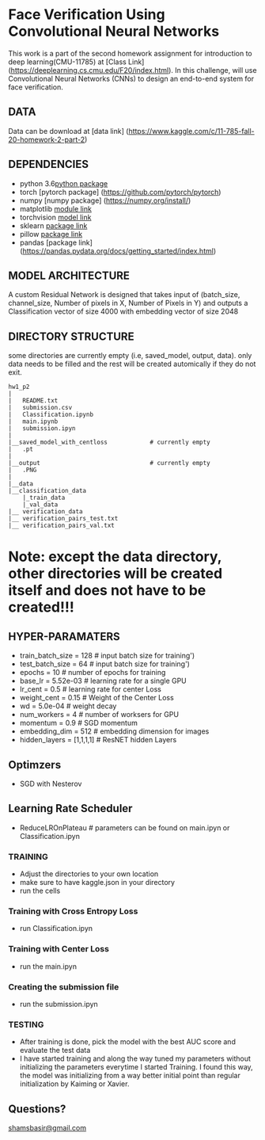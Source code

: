 # Face Verification Using Convolutional Neural Networks

This work is a part of the second homework assignment for introduction to deep learning(CMU-11785) at [Class Link] (https://deeplearning.cs.cmu.edu/F20/index.html). 
In this challenge, will use Convolutional Neural Networks (CNNs) to design an end-to-end system for face verification.
## DATA 
Data can be download at [data link] (https://www.kaggle.com/c/11-785-fall-20-homework-2-part-2)


## DEPENDENCIES

* python 3.6[python package](https://www.python.org/downloads/)
* torch [pytorch package] (https://github.com/pytorch/pytorch)
* numpy [numpy package] (https://numpy.org/install/)
* matplotlib [module link](https://matplotlib.org/) 
* torchvision [model link](https://pypi.org/project/torchvision/0.1.8/)
* sklearn   [package link](https://scikit-learn.org/stable/install.html)
* pillow    [package link](https://pillow.readthedocs.io/en/stable/installation.html)
* pandas    [package link] (https://pandas.pydata.org/docs/getting_started/index.html)

## MODEL ARCHITECTURE

A custom Residual Network is designed that takes input of (batch_size, channel_size, Number of pixels in X, Number of Pixels in Y) and 
outputs a Classification vector of size 4000 with embedding vector of size 2048


## DIRECTORY STRUCTURE

some directories are currently empty (i.e, saved_model, output, data). only data needs to be filled and the rest will be created automically if they do not exit. 
```
hw1_p2
|
|	README.txt
|	submission.csv
|   Classification.ipynb 
|   main.ipynb
|   submission.ipyn
|	
|__saved_model_with_centloss            # currently empty
|	.pt 
|
|__output                               # currently empty
|	.PNG 
|
|__data
|__classification_data
    |_train_data
    |_val_data
|__ verification_data
|__ verification_pairs_test.txt
|__ verification_pairs_val.txt

```
# Note: except the data directory, other directories will be created itself and does not have to be created!!!

## HYPER-PARAMATERS 

*   train_batch_size = 128                      # input batch size for training')
*   test_batch_size  = 64                       # input batch size for training')
*   epochs           = 10                       # number of epochs for training
*   base_lr          = 5.52e-03                 # learning rate for a single GPU
*   lr_cent          = 0.5                      # learning rate for center Loss
*   weight_cent      = 0.15                     # Weight of the Center Loss
*   wd               = 5.0e-04                  # weight decay
*   num_workers      = 4                        # number of worksers for GPU
*   momentum         = 0.9                      # SGD momentum
*   embedding_dim    = 512                      # embedding dimension for images
*   hidden_layers    = [1,1,1,1]                # ResNET hidden Layers

## Optimzers

* SGD with Nesterov


## Learning Rate Scheduler 
*   ReduceLROnPlateau   # parameters can be found on main.ipyn or Classification.ipyn


### TRAINING
* Adjust the directories to your own location
* make sure to have kaggle.json in your directory 
* run the cells 

### Training with Cross Entropy Loss
* run Classification.ipyn

### Training with Center Loss
* run the main.ipyn

### Creating the submission file 
* run the submission.ipyn


### TESTING

* After training is done, pick the model with the best AUC score and evaluate 
    the test data
* I have started training and along the way tuned my parameters without initializing the parameters 
    everytime I started Training. I found this way, the model was initializing from a way better initial 
    point than regular initialization by Kaiming or Xavier. 

## Questions?
shamsbasir@gmail.com

